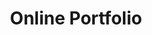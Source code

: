 ---
title: 'Online Portfolio'
type: 'personal project'
affiliation:
image:
    url:
    alt:
skills: ['HTML', 'Astro Framework', 'CSS', 'Javascript', 'UI/UX']
links: []
linkTitles: []
linkTypes: []
description:
---
